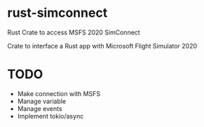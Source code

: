# rust-simconnect
Rust Crate to access MSFS 2020 SimConnect

Crate to interface a Rust app with Microsoft Flight Simulator 2020


# TODO
- Make connection with MSFS
- Manage variable
- Manage events
- Implement tokio/async